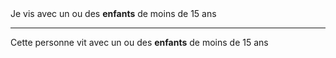 <!---->Je vis avec un ou des <b>enfants</b> de moins de 15 ans

---

<!---->Cette personne vit avec un ou des <b>enfants</b> de moins de 15 ans
